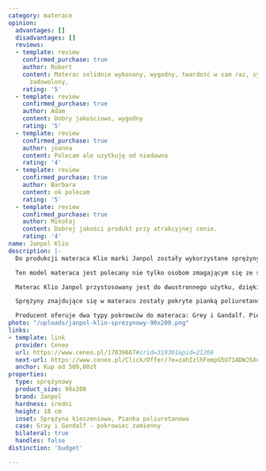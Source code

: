 ```yaml
---
category: materace
opinion:
  advantages: []
  disadvantages: []
  reviews:
  - template: review
    confirmed_purchase: true
    author: Robert
    content: Materac solidnie wykonany, wygodny, twardość w sam raz, syn jest bardzo
      zadowolony,
    rating: '5'
  - template: review
    confirmed_purchase: true
    author: Adam
    content: Dobry jakościowo, wygodny
    rating: '5'
  - template: review
    confirmed_purchase: true
    author: joanna
    content: Polecam ale uzytkuję od niedawna
    rating: '4'
  - template: review
    confirmed_purchase: true
    author: Barbara
    content: ok polecam
    rating: '5'
  - template: review
    confirmed_purchase: true
    author: Mikołaj
    content: Dobrej jakości produkt przy atrakcyjnej cenie.
    rating: '4'
name: Janpol Klio
description: |-
  Do produkcji materaca Klio marki Janpol zostały wykorzystane sprężyny kieszeniowe typu pocket. Oznacza to, że na metrze kwadratowym materaca znajduje się 260 sprężyn. Każda z nich została schowana w materiałowej kieszeni i pracuje indywidualnie. Dzięki temu materac jest elastyczny punktowo i dopasowuje się do poszczególnych partii ciała. Takie rozwiązanie zapewnia użytkownikom materaca prawidłowe podparcie sylwetki. Nadaje także produktowi właściwości rehabilitacyjne.

  Ten model materaca jest polecany nie tylko osobom zmagającym się ze schorzeniami kręgosłupa. Sprawdzi się również świetnie dla osób z różną wagą ciała, gwarantując zdrowy i komfortowy wypoczynek.

  Materac Klio Janpol przystosowany jest do dwustronnego użytku, dzięki czemu jego wytrzymałość jest dwa razy dłuższa. Zaleca się również jego wykorzystywanie ze stelażem prostym, co także dodatkowo wydłuży czas użytkowania produktu.

  Sprężyny znajdujące się w materacu zostały pokryte pianką poliuretanową o grubości dwóch centymetrów. Pianka cechuje się wysoką elastycznością, jest przewiewna i odporna na odkształcenia. Połączenie tych trzech właściwości zapewnia użytkownikom odpowiednią higienę snu oraz komfort wynikający z idealnego dopasowania się materaca do sylwetki. Ponadto, pianka poliuretanowa jest bakteriobójcza, a zatem sprawdzi się idealnie dla osób ze skłonnościami do uczuleń.

  Producent oferuje dwa typy pokrowców do materaca: Grey i Gandalf. Pierwszy z nich chroni przed szkodliwymi związkami: bakteriami, grzybami oraz kurzem. Zapobiega także powstawaniu nieprzyjemnych zapachów. Drugi natomiast wyróżnia bardzo duża elastyczność. Podobnie, jak i jego poprzednik ma właściwości antyalergiczne oraz zapewnia czysty sen. Obydwa pokrowce mogą być prane w maksymalnej temperaturze 40°C.
photo: "/uploads/janpol-klio-sprezynowy-90x200.png"
links:
- template: link
  provider: Ceneo
  url: https://www.ceneo.pl/17039667#crid=319301&pid=21269
  next-url: https://www.ceneo.pl/Click/Offer/?e=zahIzlhFempG5U71ADWJSXoRyLKobC-Vh__335Ad9BtrpvSAVQWpypRSxDfqjjxEPzyXZHdKhwTsnH5c2Q9hUYHCZeoZrkXTkSH2IK24wcXv8XepsvfPhHAKexYTmoeU3COHgZx2Zsn5yoblBjyFrv9vK2TEHbf4DL-N9xQOpsv_NrfZrY3wOI7--OM1O15NCS7wDdJYV5zoztdhTvLMtPbXpCLtaeUiIOEqkwAi2IhTcJvvpY0OGTZcbvdUSGJcD1LQ1TpcPkmrJPWGG2LWuVzAnAiMwsYh9Bcjg0suc1uPV8zlKML_qcyPn1ejWOBMpVBMwlkFDd2mLEbxghakLYYd0DNH9mPApVBMwlkFDd2lUEzCWQUN3bCOXAEgxj5478KMDfxbBqbWhQWdOcVsNQnNJ3nFMIWsrP9h_dlbEw7hIieUVTGZ4LpUcyh23iLRADF-HXXkC7qIH9VhKgg0KpQXf9B4utnacZqKt0gjHyQ=&a=2&rc=notset
  anchor: Kup od 509,00zł
properties:
  type: sprężynowy
  product_size: 90x200
  brand: Janpol
  hardness: średni
  height: 18 cm
  inset: Sprężyna kieszeniowa, Pianka poliuretanowa
  case: Gray i Gandalf - pokrowiec zamienny
  bilateral: true
  handles: false
distinction: 'budget'

---
```

